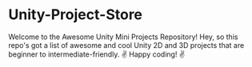 # Unity-Project-Store
Welcome to the Awesome Unity Mini Projects Repository!
Hey, so this repo's got a list of awesome and cool Unity 2D and 3D projects that are beginner to intermediate-friendly.
<editing the README.md soon>
✌️ Happy coding! ✌️
